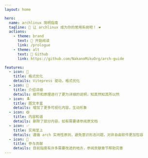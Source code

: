 ```yaml
---
layout: home

hero:
  name: archlinux 简明指南
  tagline: 📖 让 archlinux 成为你的常用系统吧！ ❤️️
  actions:
    - theme: brand
      text: 🍕 开始阅读
      link: /prologue
    - theme: alt
      text: 🍺 Github
      link: https://github.com/NakanoMikuOrg/arch-guide

features:
  - icon: 📖
    title: 格式优化
    details: Vitepress 驱动，格式优化
  - icon: 🎏
    title: 介绍详细
    details: 细节和原理进行了更为详细的说明，知其然知其所以然
  - icon: 🏝️
    title: 图文丰富
    details: 增加了更多可视化内容，生动形象
  - icon: ❎
    title: 内容和谐
    details: 删除了部分内容，如有需要请参阅原文档
  - icon: ✅
    title: 实用至上
    details: 遵循 arch 实用性原则，避免意识形态问题，对非自由软件更加包容
  - icon: 🌱
    title: 参与贡献
    details: 目前指南有许多需要改进的地方，参阅贡献章节帮助完善
---
```

